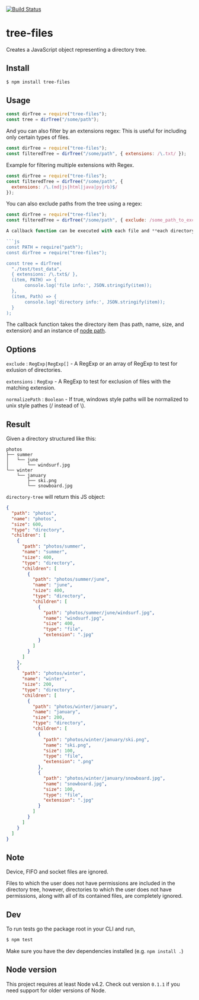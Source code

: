 [![Build Status](https://travis-ci.org/reanote/tree-files.svg)](https://travis-ci.org/reanote/tree-files)

# tree-files

Creates a JavaScript object representing a directory tree.

## Install

```bash
$ npm install tree-files
```

## Usage

```js
const dirTree = require("tree-files");
const tree = dirTree("/some/path");
```

And you can also filter by an extensions regex:
This is useful for including only certain types of files.

```js
const dirTree = require("tree-files");
const filteredTree = dirTree("/some/path", { extensions: /\.txt/ });
```

Example for filtering multiple extensions with Regex.

```js
const dirTree = require("tree-files");
const filteredTree = dirTree("/some/path", {
  extensions: /\.(md|js|html|java|py|rb)$/
});
```

You can also exclude paths from the tree using a regex:

```js
const dirTree = require("tree-files");
const filteredTree = dirTree("/some/path", { exclude: /some_path_to_exclude/ });

A callback function can be executed with each file and **each directory** that matches the extensions provided:

```js
const PATH = require("path");
const dirTree = require("tree-files");

const tree = dirTree(
  "./test/test_data",
  { extensions: /\.txt$/ },
  (item, PATH) => {
       console.log('file info:', JSON.stringify(item));
  },
  (item, Path) => {
       console.log('directory info:', JSON.stringify(item));
  }
);
```

The callback function takes the directory item (has path, name, size, and extension) and an instance of [node path](https://nodejs.org/api/path.html).

## Options

`exclude` : `RegExp|RegExp[]` - A RegExp or an array of RegExp to test for exlusion of directories.

`extensions` : `RegExp` - A RegExp to test for exclusion of files with the matching extension.

`normalizePath` : `Boolean` - If true, windows style paths will be normalized to unix style pathes (/ instead of \\).

## Result

Given a directory structured like this:

```
photos
├── summer
│   └── june
│       └── windsurf.jpg
└── winter
    └── january
        ├── ski.png
        └── snowboard.jpg
```

`directory-tree` will return this JS object:

```json
{
  "path": "photos",
  "name": "photos",
  "size": 600,
  "type": "directory",
  "children": [
    {
      "path": "photos/summer",
      "name": "summer",
      "size": 400,
      "type": "directory",
      "children": [
        {
          "path": "photos/summer/june",
          "name": "june",
          "size": 400,
          "type": "directory",
          "children": [
            {
              "path": "photos/summer/june/windsurf.jpg",
              "name": "windsurf.jpg",
              "size": 400,
              "type": "file",
              "extension": ".jpg"
            }
          ]
        }
      ]
    },
    {
      "path": "photos/winter",
      "name": "winter",
      "size": 200,
      "type": "directory",
      "children": [
        {
          "path": "photos/winter/january",
          "name": "january",
          "size": 200,
          "type": "directory",
          "children": [
            {
              "path": "photos/winter/january/ski.png",
              "name": "ski.png",
              "size": 100,
              "type": "file",
              "extension": ".png"
            },
            {
              "path": "photos/winter/january/snowboard.jpg",
              "name": "snowboard.jpg",
              "size": 100,
              "type": "file",
              "extension": ".jpg"
            }
          ]
        }
      ]
    }
  ]
}
```

## Note

Device, FIFO and socket files are ignored.

Files to which the user does not have permissions are included in the directory
tree, however, directories to which the user does not have permissions, along
with all of its contained files, are completely ignored.

## Dev

To run tests go the package root in your CLI and run,

```bash
$ npm test
```

Make sure you have the dev dependencies installed (e.g. `npm install .`)

## Node version

This project requires at least Node v4.2.
Check out version `0.1.1` if you need support for older versions of Node.

